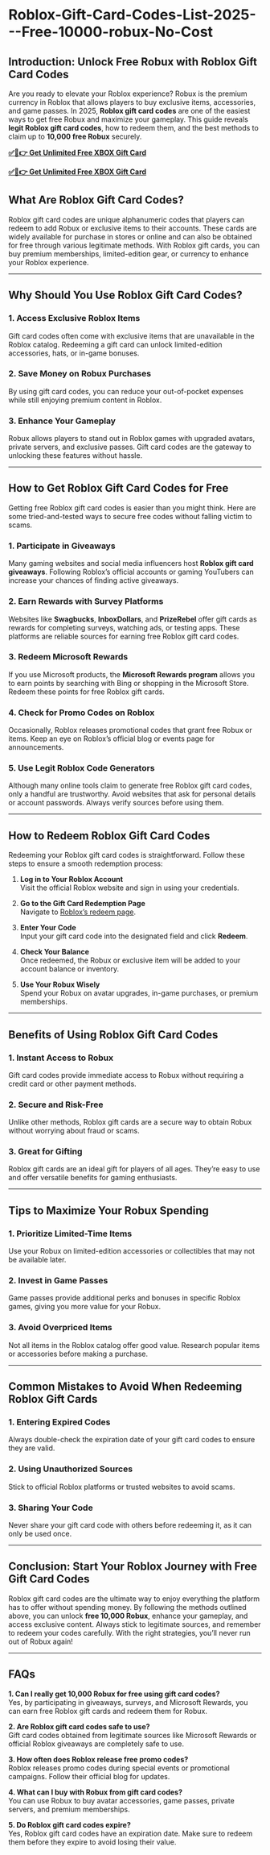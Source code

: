 # Roblox-Gift-Card-Codes-List-2025---Free-10000-robux-No-Cost

## **Introduction: Unlock Free Robux with Roblox Gift Card Codes**

Are you ready to elevate your Roblox experience? Robux is the premium currency in Roblox that allows players to buy exclusive items, accessories, and game passes. In 2025, **Roblox gift card codes** are one of the easiest ways to get free Robux and maximize your gameplay. This guide reveals **legit Roblox gift card codes**, how to redeem them, and the best methods to claim up to **10,000 free Robux** securely.

**[✅🔴👉 Get Unlimited Free XBOX Gift Card](https://usapre.xyz/all-gift-card)**

**[✅🔴👉 Get Unlimited Free XBOX Gift Card](https://usapre.xyz/all-gift-card)**


## **What Are Roblox Gift Card Codes?**

Roblox gift card codes are unique alphanumeric codes that players can redeem to add Robux or exclusive items to their accounts. These cards are widely available for purchase in stores or online and can also be obtained for free through various legitimate methods. With Roblox gift cards, you can buy premium memberships, limited-edition gear, or currency to enhance your Roblox experience.

---

## **Why Should You Use Roblox Gift Card Codes?**

### **1. Access Exclusive Roblox Items**
Gift card codes often come with exclusive items that are unavailable in the Roblox catalog. Redeeming a gift card can unlock limited-edition accessories, hats, or in-game bonuses.

### **2. Save Money on Robux Purchases**
By using gift card codes, you can reduce your out-of-pocket expenses while still enjoying premium content in Roblox.

### **3. Enhance Your Gameplay**
Robux allows players to stand out in Roblox games with upgraded avatars, private servers, and exclusive passes. Gift card codes are the gateway to unlocking these features without hassle.

---

## **How to Get Roblox Gift Card Codes for Free**

Getting free Roblox gift card codes is easier than you might think. Here are some tried-and-tested ways to secure free codes without falling victim to scams.

### **1. Participate in Giveaways**
Many gaming websites and social media influencers host **Roblox gift card giveaways**. Following Roblox’s official accounts or gaming YouTubers can increase your chances of finding active giveaways.

### **2. Earn Rewards with Survey Platforms**
Websites like **Swagbucks**, **InboxDollars**, and **PrizeRebel** offer gift cards as rewards for completing surveys, watching ads, or testing apps. These platforms are reliable sources for earning free Roblox gift card codes.

### **3. Redeem Microsoft Rewards**
If you use Microsoft products, the **Microsoft Rewards program** allows you to earn points by searching with Bing or shopping in the Microsoft Store. Redeem these points for free Roblox gift cards.

### **4. Check for Promo Codes on Roblox**
Occasionally, Roblox releases promotional codes that grant free Robux or items. Keep an eye on Roblox’s official blog or events page for announcements.

### **5. Use Legit Roblox Code Generators**
Although many online tools claim to generate free Roblox gift card codes, only a handful are trustworthy. Avoid websites that ask for personal details or account passwords. Always verify sources before using them.

---

## **How to Redeem Roblox Gift Card Codes**

Redeeming your Roblox gift card codes is straightforward. Follow these steps to ensure a smooth redemption process:

1. **Log in to Your Roblox Account**  
   Visit the official Roblox website and sign in using your credentials.

2. **Go to the Gift Card Redemption Page**  
   Navigate to [Roblox’s redeem page](https://www.roblox.com/redeem).

3. **Enter Your Code**  
   Input your gift card code into the designated field and click **Redeem**.

4. **Check Your Balance**  
   Once redeemed, the Robux or exclusive item will be added to your account balance or inventory.

5. **Use Your Robux Wisely**  
   Spend your Robux on avatar upgrades, in-game purchases, or premium memberships.

---

## **Benefits of Using Roblox Gift Card Codes**

### **1. Instant Access to Robux**
Gift card codes provide immediate access to Robux without requiring a credit card or other payment methods.

### **2. Secure and Risk-Free**
Unlike other methods, Roblox gift cards are a secure way to obtain Robux without worrying about fraud or scams.

### **3. Great for Gifting**
Roblox gift cards are an ideal gift for players of all ages. They’re easy to use and offer versatile benefits for gaming enthusiasts.

---

## **Tips to Maximize Your Robux Spending**

### **1. Prioritize Limited-Time Items**
Use your Robux on limited-edition accessories or collectibles that may not be available later.

### **2. Invest in Game Passes**
Game passes provide additional perks and bonuses in specific Roblox games, giving you more value for your Robux.

### **3. Avoid Overpriced Items**
Not all items in the Roblox catalog offer good value. Research popular items or accessories before making a purchase.

---

## **Common Mistakes to Avoid When Redeeming Roblox Gift Cards**

### **1. Entering Expired Codes**
Always double-check the expiration date of your gift card codes to ensure they are valid.

### **2. Using Unauthorized Sources**
Stick to official Roblox platforms or trusted websites to avoid scams.

### **3. Sharing Your Code**
Never share your gift card code with others before redeeming it, as it can only be used once.

---

## **Conclusion: Start Your Roblox Journey with Free Gift Card Codes**

Roblox gift card codes are the ultimate way to enjoy everything the platform has to offer without spending money. By following the methods outlined above, you can unlock **free 10,000 Robux**, enhance your gameplay, and access exclusive content. Always stick to legitimate sources, and remember to redeem your codes carefully. With the right strategies, you’ll never run out of Robux again!

---

## **FAQs**

**1. Can I really get 10,000 Robux for free using gift card codes?**  
Yes, by participating in giveaways, surveys, and Microsoft Rewards, you can earn free Roblox gift cards and redeem them for Robux.

**2. Are Roblox gift card codes safe to use?**  
Gift card codes obtained from legitimate sources like Microsoft Rewards or official Roblox giveaways are completely safe to use.

**3. How often does Roblox release free promo codes?**  
Roblox releases promo codes during special events or promotional campaigns. Follow their official blog for updates.

**4. What can I buy with Robux from gift card codes?**  
You can use Robux to buy avatar accessories, game passes, private servers, and premium memberships.

**5. Do Roblox gift card codes expire?**  
Yes, Roblox gift card codes have an expiration date. Make sure to redeem them before they expire to avoid losing their value.

